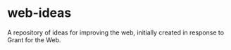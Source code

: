 # web-ideas
A repository of ideas for improving the web, initially created in response to Grant for the Web.
